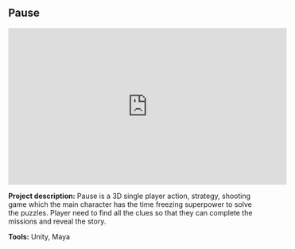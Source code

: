 ## Pause

<iframe width="560" height="315" src="https://www.youtube.com/embed/imhXsgNyb8k" frameborder="0" allow="accelerometer; autoplay; encrypted-media; gyroscope; picture-in-picture" allowfullscreen></iframe>

<br>

**Project description:** Pause is a 3D single player action, strategy, shooting game which the main character has the time freezing superpower to solve the puzzles. Player need to find all the clues so that they can complete the missions and reveal the story.

**Tools:** Unity, Maya
